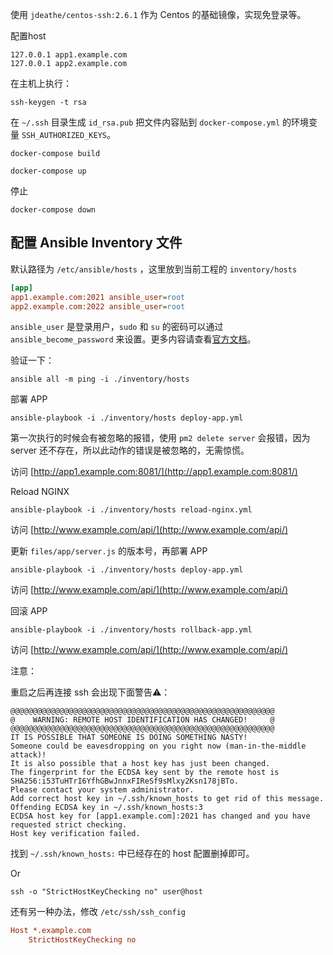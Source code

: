 使用 `jdeathe/centos-ssh:2.6.1` 作为 Centos 的基础镜像，实现免登录等。

配置host

```
127.0.0.1 app1.example.com
127.0.0.1 app2.example.com
```

在主机上执行：
```shell
ssh-keygen -t rsa
```

在 `~/.ssh` 目录生成 `id_rsa.pub` 把文件内容贴到 `docker-compose.yml` 的环境变量 `SSH_AUTHORIZED_KEYS`。

``` shell
docker-compose build
```



```shell
docker-compose up
```

停止

```shell
docker-compose down
```



## 配置 Ansible Inventory 文件

默认路径为 `/etc/ansible/hosts` ，这里放到当前工程的 `inventory/hosts`

```ini
[app]
app1.example.com:2021 ansible_user=root
app2.example.com:2022 ansible_user=root
```

`ansible_user` 是登录用户，`sudo` 和 `su` 的密码可以通过 `ansible_become_password` 来设置。更多内容请查看[官方文档](https://docs.ansible.com/ansible/latest/user_guide/intro_inventory.html)。

验证一下：

```shell
ansible all -m ping -i ./inventory/hosts
```

部署 APP

```shell
ansible-playbook -i ./inventory/hosts deploy-app.yml
```

第一次执行的时候会有被忽略的报错，使用 `pm2 delete server` 会报错，因为 server 还不存在，所以此动作的错误是被忽略的，无需惊慌。

访问 [http://app1.example.com:8081/](http://app1.example.com:8081/)



Reload NGINX

```shell
ansible-playbook -i ./inventory/hosts reload-nginx.yml
```

访问 [http://www.example.com/api/](http://www.example.com/api/)



更新 `files/app/server.js` 的版本号，再部署 APP

```shell
ansible-playbook -i ./inventory/hosts deploy-app.yml
```

访问 [http://www.example.com/api/](http://www.example.com/api/)



回滚 APP

```shell
ansible-playbook -i ./inventory/hosts rollback-app.yml
```

访问 [http://www.example.com/api/](http://www.example.com/api/)



注意：

重启之后再连接 ssh 会出现下面警告⚠️：

```shell
@@@@@@@@@@@@@@@@@@@@@@@@@@@@@@@@@@@@@@@@@@@@@@@@@@@@@@@@@@@
@    WARNING: REMOTE HOST IDENTIFICATION HAS CHANGED!     @
@@@@@@@@@@@@@@@@@@@@@@@@@@@@@@@@@@@@@@@@@@@@@@@@@@@@@@@@@@@
IT IS POSSIBLE THAT SOMEONE IS DOING SOMETHING NASTY!
Someone could be eavesdropping on you right now (man-in-the-middle attack)!
It is also possible that a host key has just been changed.
The fingerprint for the ECDSA key sent by the remote host is
SHA256:i53TuHTrI6YfhGBwJnnxFIReSf9sMlxy2Ksn178jBTo.
Please contact your system administrator.
Add correct host key in ~/.ssh/known_hosts to get rid of this message.
Offending ECDSA key in ~/.ssh/known_hosts:3
ECDSA host key for [app1.example.com]:2021 has changed and you have requested strict checking.
Host key verification failed.
```

找到 `~/.ssh/known_hosts:` 中已经存在的 host 配置删掉即可。

Or 

```shell
ssh -o "StrictHostKeyChecking no" user@host
```

还有另一种办法，修改 `/etc/ssh/ssh_config`

```ini
Host *.example.com
    StrictHostKeyChecking no
```

